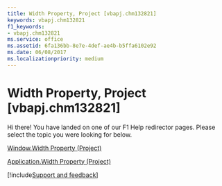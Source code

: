 ```yaml
---
title: Width Property, Project [vbapj.chm132821]
keywords: vbapj.chm132821
f1_keywords:
- vbapj.chm132821
ms.service: office
ms.assetid: 6fa136bb-8e7e-4def-ae4b-b5ffa6102e92
ms.date: 06/08/2017
ms.localizationpriority: medium
---
```



# Width Property, Project [vbapj.chm132821]

Hi there! You have landed on one of our F1 Help redirector pages. Please select the topic you were looking for below.

[Window.Width Property (Project)](https://msdn.microsoft.com/library/17623ed8-1d96-1b43-56f0-119e7a7b51d8%28Office.15%29.aspx)

[Application.Width Property (Project)](https://msdn.microsoft.com/library/ee52fc37-ff4e-5e86-77ac-7d60b65397ef%28Office.15%29.aspx)

[!include[Support and feedback](~/includes/feedback-boilerplate.md)]